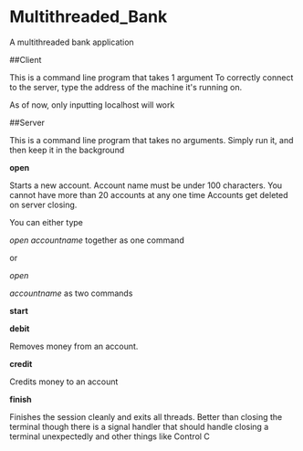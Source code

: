 # Multithreaded_Bank
A multithreaded bank application

##Client

This is a command line program that takes 1 argument
To correctly connect to the server, type the address of the machine 
it's running on. 

As of now, only inputting localhost will work

##Server

This is a command line program that takes no arguments. Simply run it, and then keep it in the background

**open**

Starts a new account. Account name must be under 100 characters. You cannot have more than 20 accounts at any one time
Accounts get deleted on server closing.

You can either type 

*open accountname* together as one command

or

*open*

*accountname*  as two commands


**start**

**debit**

Removes money from an account. 

**credit**

Credits money to an account

**finish**

Finishes the session cleanly and exits all threads. Better than closing the terminal though
there is a signal handler that should handle closing a terminal unexpectedly and other things like Control C
